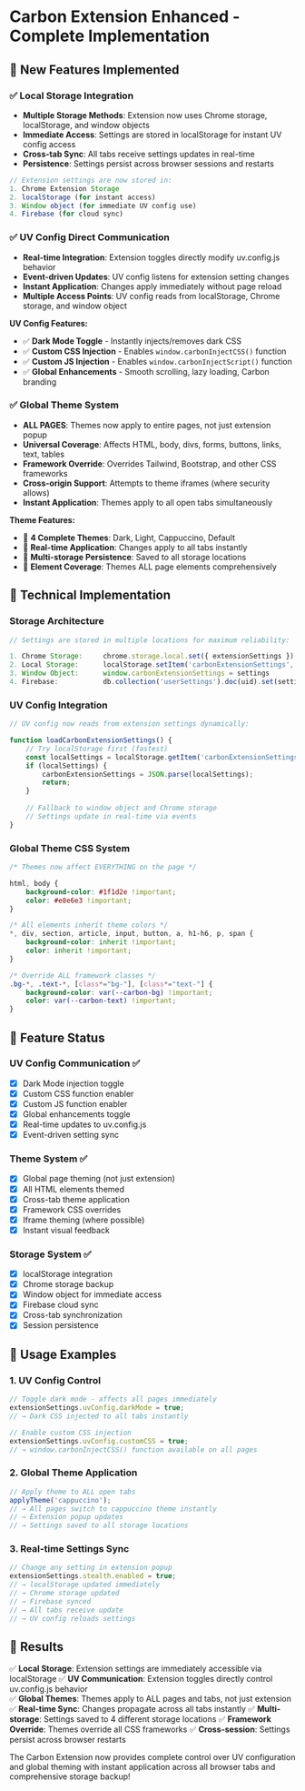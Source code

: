 # Carbon Extension Enhanced - Complete Implementation

## 🚀 New Features Implemented

### ✅ Local Storage Integration
- **Multiple Storage Methods**: Extension now uses Chrome storage, localStorage, and window objects
- **Immediate Access**: Settings are stored in localStorage for instant UV config access
- **Cross-tab Sync**: All tabs receive settings updates in real-time
- **Persistence**: Settings persist across browser sessions and restarts

```javascript
// Extension settings are now stored in:
1. Chrome Extension Storage
2. localStorage (for instant access)
3. Window object (for immediate UV config use)
4. Firebase (for cloud sync)
```

### ✅ UV Config Direct Communication
- **Real-time Integration**: Extension toggles directly modify uv.config.js behavior
- **Event-driven Updates**: UV config listens for extension setting changes
- **Instant Application**: Changes apply immediately without page reload
- **Multiple Access Points**: UV config reads from localStorage, Chrome storage, and window object

**UV Config Features:**
- ✅ **Dark Mode Toggle** - Instantly injects/removes dark CSS
- ✅ **Custom CSS Injection** - Enables `window.carbonInjectCSS()` function
- ✅ **Custom JS Injection** - Enables `window.carbonInjectScript()` function  
- ✅ **Global Enhancements** - Smooth scrolling, lazy loading, Carbon branding

### ✅ Global Theme System
- **ALL PAGES**: Themes now apply to entire pages, not just extension popup
- **Universal Coverage**: Affects HTML, body, divs, forms, buttons, links, text, tables
- **Framework Override**: Overrides Tailwind, Bootstrap, and other CSS frameworks
- **Cross-origin Support**: Attempts to theme iframes (where security allows)
- **Instant Application**: Themes apply to all open tabs simultaneously

**Theme Features:**
- 🎨 **4 Complete Themes**: Dark, Light, Cappuccino, Default
- 🔄 **Real-time Application**: Changes apply to all tabs instantly
- 💾 **Multi-storage Persistence**: Saved to all storage locations
- 🎯 **Element Coverage**: Themes ALL page elements comprehensively

## 🔧 Technical Implementation

### Storage Architecture
```javascript
// Settings are stored in multiple locations for maximum reliability:

1. Chrome Storage:     chrome.storage.local.set({ extensionSettings })
2. Local Storage:      localStorage.setItem('carbonExtensionSettings', JSON.stringify(settings))
3. Window Object:      window.carbonExtensionSettings = settings
4. Firebase:           db.collection('userSettings').doc(uid).set(settings)
```

### UV Config Integration
```javascript
// UV config now reads from extension settings dynamically:

function loadCarbonExtensionSettings() {
    // Try localStorage first (fastest)
    const localSettings = localStorage.getItem('carbonExtensionSettings');
    if (localSettings) {
        carbonExtensionSettings = JSON.parse(localSettings);
        return;
    }
    
    // Fallback to window object and Chrome storage
    // Settings update in real-time via events
}
```

### Global Theme CSS System
```css
/* Themes now affect EVERYTHING on the page */

html, body {
    background-color: #1f1d2e !important;
    color: #e8e6e3 !important;
}

/* All elements inherit theme colors */
*, div, section, article, input, button, a, h1-h6, p, span {
    background-color: inherit !important;
    color: inherit !important;
}

/* Override ALL framework classes */
.bg-*, .text-*, [class*="bg-"], [class*="text-"] {
    background-color: var(--carbon-bg) !important;
    color: var(--carbon-text) !important;
}
```

## 🎯 Feature Status

### UV Config Communication ✅
- [x] Dark Mode injection toggle
- [x] Custom CSS function enabler
- [x] Custom JS function enabler
- [x] Global enhancements toggle
- [x] Real-time updates to uv.config.js
- [x] Event-driven setting sync

### Theme System ✅
- [x] Global page theming (not just extension)
- [x] All HTML elements themed
- [x] Cross-tab theme application
- [x] Framework CSS overrides
- [x] Iframe theming (where possible)
- [x] Instant visual feedback

### Storage System ✅
- [x] localStorage integration
- [x] Chrome storage backup
- [x] Window object for immediate access
- [x] Firebase cloud sync
- [x] Cross-tab synchronization
- [x] Session persistence

## 🚀 Usage Examples

### 1. UV Config Control
```javascript
// Toggle dark mode - affects all pages immediately
extensionSettings.uvConfig.darkMode = true;
// → Dark CSS injected to all tabs instantly

// Enable custom CSS injection
extensionSettings.uvConfig.customCSS = true;
// → window.carbonInjectCSS() function available on all pages
```

### 2. Global Theme Application
```javascript
// Apply theme to ALL open tabs
applyTheme('cappuccino');
// → All pages switch to cappuccino theme instantly
// → Extension popup updates
// → Settings saved to all storage locations
```

### 3. Real-time Settings Sync
```javascript
// Change any setting in extension popup
extensionSettings.stealth.enabled = true;
// → localStorage updated immediately
// → Chrome storage updated
// → Firebase synced
// → All tabs receive update
// → UV config reloads settings
```

## 🎉 Results

✅ **Local Storage**: Extension settings are immediately accessible via localStorage
✅ **UV Communication**: Extension toggles directly control uv.config.js behavior  
✅ **Global Themes**: Themes apply to ALL pages and tabs, not just extension
✅ **Real-time Sync**: Changes propagate across all tabs instantly
✅ **Multi-storage**: Settings saved to 4 different storage locations
✅ **Framework Override**: Themes override all CSS frameworks
✅ **Cross-session**: Settings persist across browser restarts

The Carbon Extension now provides complete control over UV configuration and global theming with instant application across all browser tabs and comprehensive storage backup!